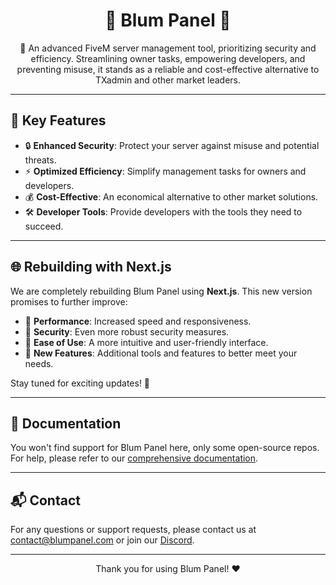 <h1 align="center">🌟 Blum Panel 🌟</h1>

<p align="center">🔧 An advanced FiveM server management tool, prioritizing security and efficiency. Streamlining owner tasks, empowering developers, and preventing misuse, it stands as a reliable and cost-effective alternative to TXadmin and other market leaders.</p>

---

## 🚀 Key Features

- 🔒 **Enhanced Security**: Protect your server against misuse and potential threats.
- ⚡ **Optimized Efficiency**: Simplify management tasks for owners and developers.
- 💰 **Cost-Effective**: An economical alternative to other market solutions.
- 🛠️ **Developer Tools**: Provide developers with the tools they need to succeed.

---

## 🌐 Rebuilding with Next.js

We are completely rebuilding Blum Panel using **Next.js**. This new version promises to further improve:

- 🚀 **Performance**: Increased speed and responsiveness.
- 🔐 **Security**: Even more robust security measures.
- 🌟 **Ease of Use**: A more intuitive and user-friendly interface.
- 🎁 **New Features**: Additional tools and features to better meet your needs.

Stay tuned for exciting updates! 🚀

---

## 📖 Documentation

You won't find support for Blum Panel here, only some open-source repos. For help, please refer to our [comprehensive documentation](https://docs.blumpanel.com/).

---

## 📬 Contact

For any questions or support requests, please contact us at [contact@blumpanel.com](mailto:contact@blumpanel.com) or join our [Discord](https://blumpanel.com/discord).

---

<p align="center">Thank you for using Blum Panel! ❤️</p>
